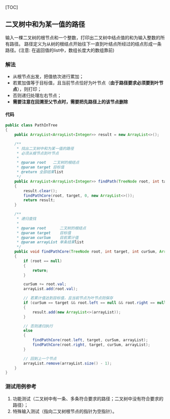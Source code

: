 [TOC]

## 二叉树中和为某一值的路径

输入一棵二叉树的根节点和一个整数，打印出二叉树中结点值的和为输入整数的所有路径。
路径定义为从树的根结点开始往下一直到叶结点所经过的结点形成一条路径。(注意: 在返回值的list中，数组长度大的数组靠前)

### 解法
+ 从根节点出发，把值依次进行累加；
+ 若累加值等于目标值，且当前节点恰好为叶节点（**由于路径要求必须要到叶节点**），则打印；
+ 否则递归处理左右节点；
+ **需要注意在回溯至父节点时，需要把先路径上的该节点删除**


#### 代码
```java
public class PathInTree
{
    public ArrayList<ArrayList<Integer>> result = new ArrayList<>();

    /**
     * 找出二叉树中和为某一值的路径
     * 必须从根节点到叶节点
     *
     * @param root   二叉树的根结点
     * @param target 目标值
     * @return 全部结果list
     */
    public ArrayList<ArrayList<Integer>> findPath(TreeNode root, int target)
    {
        result.clear();
        findPathCore(root, target, 0, new ArrayList<>());
        return result;
    }

    /**
     * 递归查找
     *
     * @param root      二叉树的根结点
     * @param target    目标值
     * @param curSum    目前累计值
     * @param arrayList 单条结果list
     */
    public void findPathCore(TreeNode root, int target, int curSum, ArrayList<Integer> arrayList)
    {
        if (root == null)
        {
            return;
        }

        curSum += root.val;
        arrayList.add(root.val);

        // 若累计值达到目标值，且当前节点为叶节点则保存
        if (curSum == target && root.left == null && root.right == null)
        {
            result.add(new ArrayList<>(arrayList));
        }

        // 否则递归执行
        else
        {
            findPathCore(root.left, target, curSum, arrayList);
            findPathCore(root.right, target, curSum, arrayList);
        }

        // 回到上一个节点
        arrayList.remove(arrayList.size() - 1);
    }
}
```



### 测试用例参考
1. 功能测试（二叉树中有一条、多条符合要求的路径；二叉树中没有符合要求的路径）；
2. 特殊输入测试（指向二叉树根节点的指针为空指针）。

